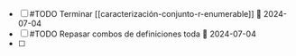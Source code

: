 - [ ] #TODO Terminar [[caracterización-conjunto-r-enumerable]] 📅 2024-07-04 
- [ ] #TODO Repasar combos de definiciones toda 📅 2024-07-04 
- [ ] 